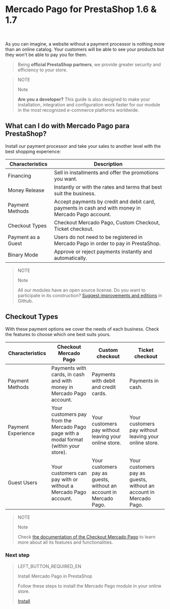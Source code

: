 # Mercado Pago for PrestaShop 1.6 & 1.7
<br/>

As you can imagine, a website without a payment processor is nothing more than an online catalog. Your customers will be able to see your products but they won't be able to pay you for them.

> Being **official PrestaShop partners**, we provide greater security and efficiency to your store.

<span></span>

> NOTE
>
> Note
>
> **Are you a developer?** This guide is also designed to make your installation, integration and configuration work faster for our module in the most recognized e-commerce platforms worldwide.

## What can I do with Mercado Pago para PrestaShop?

Install our payment processor and take your sales to another level with the best shopping experience:

| Characteristics               | Description                                                              	                                               |
|-------------------------------|--------------------------------------------------------------------------------------------------------------------------|
| Financing                 	  | Sell in installments and offer the promotions you want.                  	                                               |
| Money Release                 | Instantly or with the rates and terms that best suit the business.    	                                                 |
| Payment Methods               | Accept payments by credit and debit card, payments in cash and with money in Mercado Pago account.                       |
| Checkout Types                | Checkout Mercado Pago, Custom Checkout, Ticket checkout.                                                 	               |
| Payment as a Guest            | Users do not need to be registered in Mercado Pago in order to pay in PrestaShop.                                        |
| Binary Mode                   | Approve or reject payments instantly and automatically.                                                                  |

> NOTE
>
> Note
>
> All our modules have an open source license. Do you want to participate in its construction? [Suggest improvements and editions](https://github.com/mercadopago/cart-prestashop-7) in Github.

## Checkout Types

With these payment options we cover the needs of each business. Check the features to choose which one best suits yours.

| Characteristics | Checkout Mercado Pago | Custom checkout | Ticket checkout |
|-----------------|--------------------------|------------------------|-----------------|
| Payment Methods | Payments with cards, in cash and with money in Mercado Pago account. | Payments with debit and credit cards. | Payments in cash. |
| Payment Experience | Your customers pay from the Mercado Pago page with a modal format (within your store). | Your customers pay without leaving your online store. | Your customers pay without leaving your online store. |
| Guest Users | Your customers can pay with or without a Mercado Pago account. | Your customers pay as guests, without an account in Mercado Pago. | Your customers pay as guests, without an account in Mercado Pago. |

> NOTE
>
> Note
>
> Check [the documentation of the Checkout Mercado Pago](https://www.mercadopago.com.ar/developers/en/guides/payments/web-payment-checkout/introduction/) to learn more about all its features and functionalities.

### Next step

> LEFT_BUTTON_REQUIRED_EN
>
> Install Mercado Pago in PrestaShop
>
> Follow these steps to install the Mercado Pago module in your online store.
>
> 
> [Install](https://www.mercadopago.com.ar/developers/en/plugins_sdks/plugins/prestashop/instalation/)